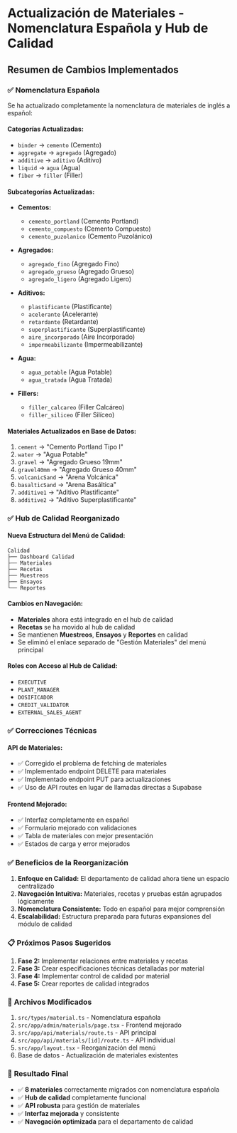# Actualización de Materiales - Nomenclatura Española y Hub de Calidad

## Resumen de Cambios Implementados

### ✅ **Nomenclatura Española**
Se ha actualizado completamente la nomenclatura de materiales de inglés a español:

#### **Categorías Actualizadas:**
- `binder` → `cemento` (Cemento)
- `aggregate` → `agregado` (Agregado)
- `additive` → `aditivo` (Aditivo)
- `liquid` → `agua` (Agua)
- `fiber` → `filler` (Filler)

#### **Subcategorías Actualizadas:**
- **Cementos:**
  - `cemento_portland` (Cemento Portland)
  - `cemento_compuesto` (Cemento Compuesto)
  - `cemento_puzolanico` (Cemento Puzolánico)

- **Agregados:**
  - `agregado_fino` (Agregado Fino)
  - `agregado_grueso` (Agregado Grueso)
  - `agregado_ligero` (Agregado Ligero)

- **Aditivos:**
  - `plastificante` (Plastificante)
  - `acelerante` (Acelerante)
  - `retardante` (Retardante)
  - `superplastificante` (Superplastificante)
  - `aire_incorporado` (Aire Incorporado)
  - `impermeabilizante` (Impermeabilizante)

- **Agua:**
  - `agua_potable` (Agua Potable)
  - `agua_tratada` (Agua Tratada)

- **Fillers:**
  - `filler_calcareo` (Filler Calcáreo)
  - `filler_siliceo` (Filler Silíceo)

#### **Materiales Actualizados en Base de Datos:**
1. `cement` → "Cemento Portland Tipo I"
2. `water` → "Agua Potable"
3. `gravel` → "Agregado Grueso 19mm"
4. `gravel40mm` → "Agregado Grueso 40mm"
5. `volcanicSand` → "Arena Volcánica"
6. `basalticSand` → "Arena Basáltica"
7. `additive1` → "Aditivo Plastificante"
8. `additive2` → "Aditivo Superplastificante"

### ✅ **Hub de Calidad Reorganizado**

#### **Nueva Estructura del Menú de Calidad:**
```
Calidad
├── Dashboard Calidad
├── Materiales
├── Recetas
├── Muestreos
├── Ensayos
└── Reportes
```

#### **Cambios en Navegación:**
- **Materiales** ahora está integrado en el hub de calidad
- **Recetas** se ha movido al hub de calidad
- Se mantienen **Muestreos**, **Ensayos** y **Reportes** en calidad
- Se eliminó el enlace separado de "Gestión Materiales" del menú principal

#### **Roles con Acceso al Hub de Calidad:**
- `EXECUTIVE`
- `PLANT_MANAGER`
- `DOSIFICADOR`
- `CREDIT_VALIDATOR`
- `EXTERNAL_SALES_AGENT`

### ✅ **Correcciones Técnicas**

#### **API de Materiales:**
- ✅ Corregido el problema de fetching de materiales
- ✅ Implementado endpoint DELETE para materiales
- ✅ Implementado endpoint PUT para actualizaciones
- ✅ Uso de API routes en lugar de llamadas directas a Supabase

#### **Frontend Mejorado:**
- ✅ Interfaz completamente en español
- ✅ Formulario mejorado con validaciones
- ✅ Tabla de materiales con mejor presentación
- ✅ Estados de carga y error mejorados

### ✅ **Beneficios de la Reorganización**

1. **Enfoque en Calidad:** El departamento de calidad ahora tiene un espacio centralizado
2. **Navegación Intuitiva:** Materiales, recetas y pruebas están agrupados lógicamente
3. **Nomenclatura Consistente:** Todo en español para mejor comprensión
4. **Escalabilidad:** Estructura preparada para futuras expansiones del módulo de calidad

### 📋 **Próximos Pasos Sugeridos**

1. **Fase 2:** Implementar relaciones entre materiales y recetas
2. **Fase 3:** Crear especificaciones técnicas detalladas por material
3. **Fase 4:** Implementar control de calidad por material
4. **Fase 5:** Crear reportes de calidad integrados

### 🔧 **Archivos Modificados**

1. `src/types/material.ts` - Nomenclatura española
2. `src/app/admin/materials/page.tsx` - Frontend mejorado
3. `src/app/api/materials/route.ts` - API principal
4. `src/app/api/materials/[id]/route.ts` - API individual
5. `src/app/layout.tsx` - Reorganización del menú
6. Base de datos - Actualización de materiales existentes

### 🎯 **Resultado Final**

- ✅ **8 materiales** correctamente migrados con nomenclatura española
- ✅ **Hub de calidad** completamente funcional
- ✅ **API robusta** para gestión de materiales
- ✅ **Interfaz mejorada** y consistente
- ✅ **Navegación optimizada** para el departamento de calidad 